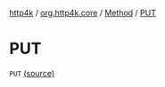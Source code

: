 [http4k](../../index.md) / [org.http4k.core](../index.md) / [Method](index.md) / [PUT](./-p-u-t.md)

# PUT

`PUT` [(source)](https://github.com/http4k/http4k/blob/master/http4k-core/src/main/kotlin/org/http4k/core/http.kt#L120)